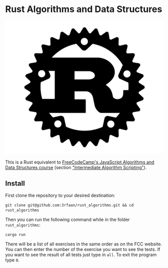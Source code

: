 # Rust Algorithms and Data Structures

![Rust logo](rust-logo-mozilla.jpg)

This is a Rust equivalent to [FreeCodeCamp's JavaScript Algorithms and Data Structures course](https://www.freecodecamp.org/learn/javascript-algorithms-and-data-structures/) (section ["Intermediate Algorithm Scripting"](https://www.freecodecamp.org/learn/javascript-algorithms-and-data-structures/#intermediate-algorithm-scripting)).

## Install

First clone the repository to your desired destination:

```
git clone git@github.com:3rfaan/rust_algorithms.git && cd rust_algorithms
```

Then you can run the following command while in the folder `rust_algorithms`:

```
cargo run
```

There will be a list of all exercises in the same order as on the FCC website. You can then enter the number of the exercise you want to see the tests. If you want to see the result of all tests just type in `all`. To exit the program type `0`.
